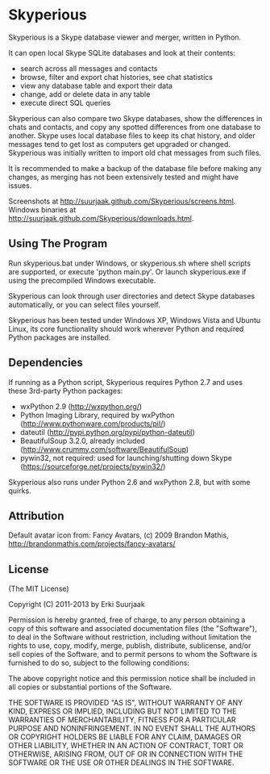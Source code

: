 Skyperious
===========

Skyperious is a Skype database viewer and merger, written in Python.

It can open local Skype SQLite databases and look at their contents:

- search across all messages and contacts
- browse, filter and export chat histories, see chat statistics
- view any database table and export their data
- change, add or delete data in any table
- execute direct SQL queries

Skyperious can also compare two Skype databases, show the differences in chats
and contacts, and copy any spotted differences from one database to another.
Skype uses local database files to keep its chat history, and older messages
tend to get lost as computers get upgraded or changed. Skyperious was initially
written to import old chat messages from such files.

It is recommended to make a backup of the database file before making any
changes, as merging has not been extensively tested and might have issues.

Screenshots at http://suurjaak.github.com/Skyperious/screens.html.
Windows binaries at http://suurjaak.github.com/Skyperious/downloads.html.


Using The Program
-----------------

Run skyperious.bat under Windows, or skyperious.sh where shell scripts are
supported, or execute 'python main.py'. Or launch skyperious.exe if
using the precompiled Windows executable.

Skyperious can look through user directories and detect Skype databases
automatically, or you can select files yourself.

Skyperious has been tested under Windows XP, Windows Vista and Ubuntu Linux,
its core functionality should work wherever Python and required Python
packages are installed.


Dependencies
------------

If running as a Python script, Skyperious requires Python 2.7 and uses
these 3rd-party Python packages:

* wxPython 2.9 (http://wxpython.org/)
* Python Imaging Library, required by wxPython
  (http://www.pythonware.com/products/pil/)
* dateutil (http://pypi.python.org/pypi/python-dateutil)
* BeautifulSoup 3.2.0, already included
  (http://www.crummy.com/software/BeautifulSoup)
* pywin32, not required: used for launching/shutting down Skype
  (https://sourceforge.net/projects/pywin32/)

Skyperious also runs under Python 2.6 and wxPython 2.8, but with some quirks.


Attribution
-----------

Default avatar icon from:
  Fancy Avatars, (c) 2009 Brandon Mathis,
  http://brandonmathis.com/projects/fancy-avatars/


License
-------

(The MIT License)

Copyright (C) 2011-2013 by Erki Suurjaak

Permission is hereby granted, free of charge, to any person obtaining a copy
of this software and associated documentation files (the "Software"), to deal
in the Software without restriction, including without limitation the rights
to use, copy, modify, merge, publish, distribute, sublicense, and/or sell
copies of the Software, and to permit persons to whom the Software is
furnished to do so, subject to the following conditions:

The above copyright notice and this permission notice shall be included in
all copies or substantial portions of the Software.

THE SOFTWARE IS PROVIDED "AS IS", WITHOUT WARRANTY OF ANY KIND, EXPRESS OR
IMPLIED, INCLUDING BUT NOT LIMITED TO THE WARRANTIES OF MERCHANTABILITY,
FITNESS FOR A PARTICULAR PURPOSE AND NONINFRINGEMENT. IN NO EVENT SHALL THE
AUTHORS OR COPYRIGHT HOLDERS BE LIABLE FOR ANY CLAIM, DAMAGES OR OTHER
LIABILITY, WHETHER IN AN ACTION OF CONTRACT, TORT OR OTHERWISE, ARISING FROM,
OUT OF OR IN CONNECTION WITH THE SOFTWARE OR THE USE OR OTHER DEALINGS IN
THE SOFTWARE.
